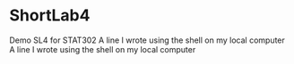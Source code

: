 # ShortLab4
Demo SL4 for STAT302
A line I wrote using the shell on my local computer
A line I wrote using the shell on my local computer
